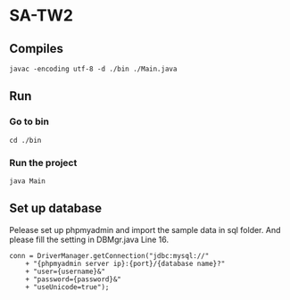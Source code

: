 # SA-TW2

## Compiles
```
javac -encoding utf-8 -d ./bin ./Main.java
```

## Run

### Go to bin
```
cd ./bin
```

### Run the project
```
java Main
```

## Set up database

Pelease set up phpmyadmin and import the sample data in sql folder.
And please fill the setting in DBMgr.java Line 16.
```
conn = DriverManager.getConnection("jdbc:mysql://"
    + "{phpmyadmin server ip}:{port}/{database name}?"
    + "user={username}&"
    + "password={password}&"
    + "useUnicode=true");
```
